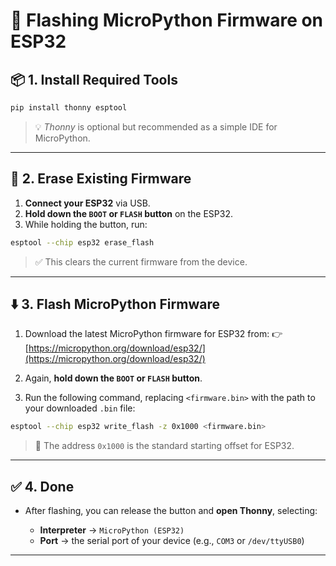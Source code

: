 # 🔧 Flashing MicroPython Firmware on ESP32

## 📦 1. Install Required Tools

```bash
pip install thonny esptool
```

> 💡 *Thonny* is optional but recommended as a simple IDE for MicroPython.

---

## 🔄 2. Erase Existing Firmware

1. **Connect your ESP32** via USB.
2. **Hold down the `BOOT` or `FLASH` button** on the ESP32.
3. While holding the button, run:

```bash
esptool --chip esp32 erase_flash
```

> ✅ This clears the current firmware from the device.

---

## ⬇️ 3. Flash MicroPython Firmware

1. Download the latest MicroPython firmware for ESP32 from:
   👉 [https://micropython.org/download/esp32/](https://micropython.org/download/esp32/)

2. Again, **hold down the `BOOT` or `FLASH` button**.

3. Run the following command, replacing `<firmware.bin>` with the path to your downloaded `.bin` file:

```bash
esptool --chip esp32 write_flash -z 0x1000 <firmware.bin>
```

> 📌 The address `0x1000` is the standard starting offset for ESP32.

---

## ✅ 4. Done

* After flashing, you can release the button and **open Thonny**, selecting:

  * **Interpreter** → `MicroPython (ESP32)`
  * **Port** → the serial port of your device (e.g., `COM3` or `/dev/ttyUSB0`)

---
